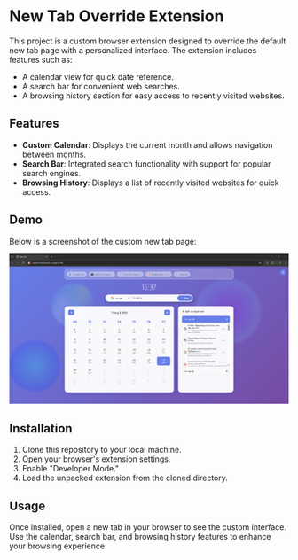 # New Tab Override Extension

This project is a custom browser extension designed to override the default new tab page with a personalized interface. The extension includes features such as:

- A calendar view for quick date reference.
- A search bar for convenient web searches.
- A browsing history section for easy access to recently visited websites.

## Features

- **Custom Calendar**: Displays the current month and allows navigation between months.
- **Search Bar**: Integrated search functionality with support for popular search engines.
- **Browsing History**: Displays a list of recently visited websites for quick access.

## Demo

Below is a screenshot of the custom new tab page:

![Demo Screenshot](static/demo.png)

## Installation

1. Clone this repository to your local machine.
2. Open your browser's extension settings.
3. Enable "Developer Mode."
4. Load the unpacked extension from the cloned directory.

## Usage

Once installed, open a new tab in your browser to see the custom interface. Use the calendar, search bar, and browsing history features to enhance your browsing experience.


